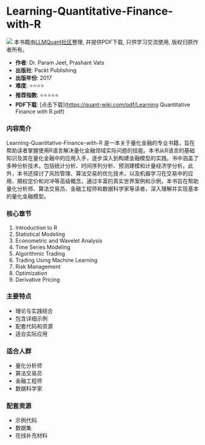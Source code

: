 # Learning-Quantitative-Finance-with-R

![](https://fastly.jsdelivr.net/gh/bucketio/img3@main/2024/09/04/1725464231869-e0b2f727-2a0f-4270-bf6c-31ddc350426a.gif)
本书籍由[LLMQuant社区](https://llmquant.com/)整理, 并提供PDF下载, 只供学习交流使用, 版权归原作者所有。


- **作者**: Dr. Param Jeet, Prashant Vats
- **出版社**: Packt Publishing
- **出版年份**: 2017
- **难度**: ⭐⭐⭐⭐
- **推荐指数**: ⭐⭐⭐⭐⭐
- **PDF下载**: [点击下载](https://quant-wiki.com/pdf/Learning Quantitative Finance with R.pdf)

### 内容简介

Learning-Quantitative-Finance-with-R 是一本关于量化金融的专业书籍，旨在帮助读者掌握使用R语言解决量化金融领域实际问题的技能。本书从R语言的基础知识及其在量化金融中的应用入手，逐步深入到构建金融模型的实践。书中涵盖了多种分析技术，包括统计分析、时间序列分析、预测建模和计量经济学分析。此外，本书还探讨了风险管理、算法交易的优化技术，以及机器学习在交易中的应用、期权定价和对冲等高级概念。通过丰富的真实世界案例和示例，本书旨在帮助量化分析师、算法交易员、金融工程师和数据科学家等读者，深入理解并实现基本的量化金融模型。

### 核心章节

1.  Introduction to R
2.  Statistical Modeling
3.  Econometric and Wavelet Analysis
4.  Time Series Modeling
5.  Algorithmic Trading
6.  Trading Using Machine Learning
7.  Risk Management
8.  Optimization
9.  Derivative Pricing

### 主要特点

- 理论与实践结合
- 包含详细示例
- 配套代码和资源
- 适合实际应用

### 适合人群

- 量化分析师
- 算法交易员
- 金融工程师
- 数据科学家

### 配套资源

- 示例代码
- 数据集
- 在线补充材料